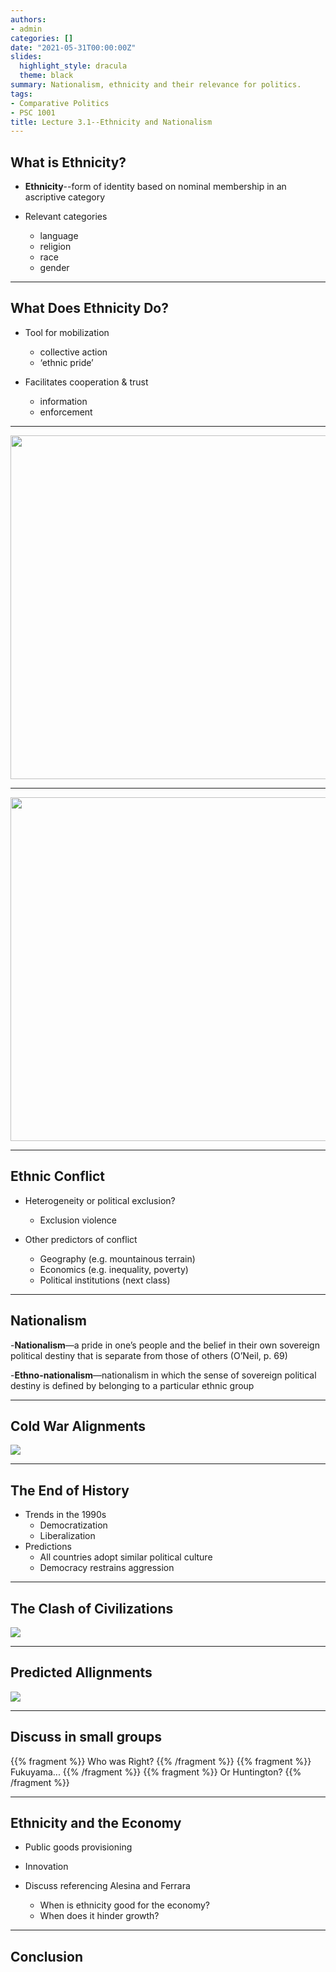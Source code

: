 ```yaml
---
authors: 
- admin
categories: []
date: "2021-05-31T00:00:00Z"
slides:
  highlight_style: dracula
  theme: black
summary: Nationalism, ethnicity and their relevance for politics. 
tags: 
- Comparative Politics
- PSC 1001
title: Lecture 3.1--Ethnicity and Nationalism
---
```


## What is Ethnicity? 

- **Ethnicity**--form of identity based on nominal membership in an ascriptive category

- Relevant categories 
  - language
  - religion
  - race
  - gender
  
---

## What Does Ethnicity Do? 

- Tool for mobilization
  - collective action
  - ‘ethnic pride’
  
- Facilitates cooperation & trust
  - information 
  - enforcement
  
---

<img src="/media/cross-cutting.png" height="550" width="700">

--- 

<img src="/media/polarizing.png" height="550" width="700">

---

## Ethnic Conflict 

- Heterogeneity or political exclusion? 
  - Exclusion violence
  
- Other predictors of conflict
  - Geography (e.g. mountainous terrain)
  - Economics (e.g. inequality, poverty)
  - Political institutions (next class)
  
--- 

## Nationalism 

-**Nationalism**—a pride in one’s people and the belief in their own sovereign political destiny that is separate from those of others (O’Neil, p. 69)

-**Ethno-nationalism**—nationalism in which the sense of sovereign political destiny is defined by belonging to a particular ethnic group

---

## Cold War Alignments

<img src="/media/coldwar.png">

---

## The End of History

- Trends in the 1990s
  - Democratization
  - Liberalization
- Predictions
  - All countries adopt similar political culture
  - Democracy restrains aggression
  
---

## The Clash of Civilizations 

<img src="/media/civilizations.png">

---

## Predicted Allignments 

<img src="/media/alignments.png">

---

## Discuss in small groups

{{% fragment %}} Who was Right?  {{% /fragment %}}
{{% fragment %}} Fukuyama...  {{% /fragment %}}
{{% fragment %}} Or Huntington? {{% /fragment %}}


--- 

## Ethnicity and the Economy

- Public goods provisioning

- Innovation 

- Discuss referencing Alesina and Ferrara
  - When is ethnicity good for the economy? 
  - When does it hinder growth? 

---

## Conclusion




